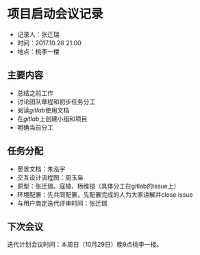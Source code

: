 # 项目启动会议记录
- 记录人：张迁瑞
- 时间：2017.10.26 21:00
- 地点：桃李一楼

## 主要内容
- 总结之前工作
- 讨论团队章程和初步任务分工
- 阅读*gitlab*使用文档
- 在*gitlab*上创建小组和项目
- 明确当前分工

## 任务分配
- 愿景文档：朱泓宇
- 交互设计流程图：周玉枭
- 原型：张迁瑞、寇植、杨维铠（具体分工在gitlab的issue上）
- 环境配置：先共同配置，先配置完成的人为大家讲解并close issue
- 与用户商定迭代评审时间：张迁瑞

## 下次会议
迭代计划会议时间：本周日（10月29日）晚9点桃李一楼。
